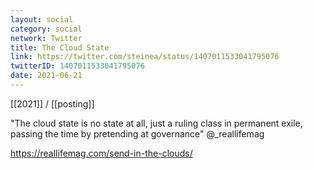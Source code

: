 ```yaml
---
layout: social
category: social
network: Twitter
title: The Cloud State
link: https://twitter.com/steinea/status/1407011533041795076
twitterID: 1407011533041795076
date: 2021-06-21
---
```


[[2021]] / [[posting]]

"The cloud state is no state at all, just a ruling class in permanent exile, passing the time by pretending at governance" @_reallifemag

<https://reallifemag.com/send-in-the-clouds/>
